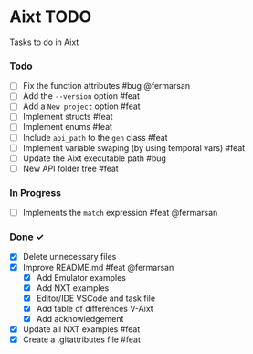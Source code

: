 # Aixt TODO

Tasks to do in Aixt 

### Todo

- [ ] Fix the function attributes #bug @fermarsan
- [ ] Add the `--version` option #feat
- [ ] Add a `New project` option #feat
- [ ] Implement structs #feat
- [ ] Implement enums #feat
- [ ] Include `api_path` to the `gen` class #feat
- [ ] Implement variable swaping (by using temporal vars) #feat
- [ ] Update the Aixt executable path #bug
- [ ] New API folder tree #feat

### In Progress

- [ ] Implements the `match` expression #feat @fermarsan
   
### Done ✓

- [x] Delete unnecessary files  
- [x] Improve README.md #feat @fermarsan
  - [x] Add Emulator examples
  - [x] Add NXT examples
  - [x] Editor/IDE VSCode and task file
  - [x] Add table of differences V-Aixt
  - [x] Add acknowledgement
- [x] Update all NXT examples #feat
- [x] Create a .gitattributes file #feat